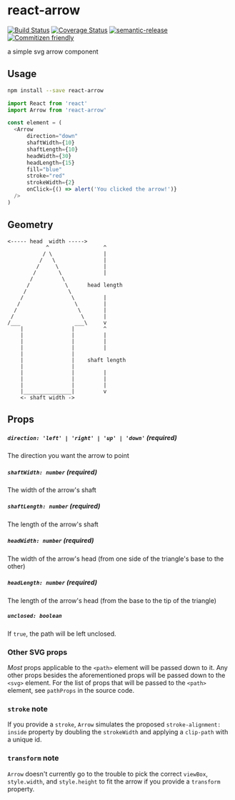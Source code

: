 # react-arrow

[![Build Status](https://travis-ci.org/jcoreio/react-arrow.svg?branch=master)](https://travis-ci.org/jcoreio/react-arrow)
[![Coverage Status](https://codecov.io/gh/jcoreio/react-arrow/branch/master/graph/badge.svg)](https://codecov.io/gh/jcoreio/react-arrow)
[![semantic-release](https://img.shields.io/badge/%20%20%F0%9F%93%A6%F0%9F%9A%80-semantic--release-e10079.svg)](https://github.com/semantic-release/semantic-release)
[![Commitizen friendly](https://img.shields.io/badge/commitizen-friendly-brightgreen.svg)](http://commitizen.github.io/cz-cli/)

a simple svg arrow component

## Usage

```sh
npm install --save react-arrow
```

```js
import React from 'react'
import Arrow from 'react-arrow'

const element = (
  <Arrow
      direction="down"
      shaftWidth={10}
      shaftLength={10}
      headWidth={30}
      headLength={15}
      fill="blue"
      stroke="red"
      strokeWidth={2}
      onClick={() => alert('You clicked the arrow!')}
  />
)
```

## Geometry

```
<----- head  width ----->
            ^                 ^
           / \                |
          /   \               |
         /     \              |
        /       \             |
       /         \
      /           \      head length
     /             \
    /               \         |
   /                 \        |
  /                   \       |
 /                     \      |
/___                 ___\     v
    |               |         ^
    |               |         |
    |               |         |
    |               |         |
    |               |
    |               |    shaft length
    |               |
    |               |         |
    |               |         |
    |               |         |
    |_______________|         v
    <- shaft width ->
```

## Props

##### `direction: 'left' | 'right' | 'up' | 'down'` **(required)**

The direction you want the arrow to point

##### `shaftWidth: number` **(required)**

The width of the arrow's shaft

##### `shaftLength: number` **(required)**

The length of the arrow's shaft

##### `headWidth: number` **(required)**

The width of the arrow's head (from one side of the triangle's base to the other)

##### `headLength: number` **(required)**

The length of the arrow's head (from the base to the tip of the triangle)

##### `unclosed: boolean`

If `true`, the path will be left unclosed.

### Other SVG props

*Most* props applicable to the `<path>` element will be passed down to it.  Any other props besides the aforementioned
props will be passed down to the `<svg>` element.  For the list of props that will be passed to the `<path>` element,
see `pathProps` in the source code.

### `stroke` note

If you provide a `stroke`, `Arrow` simulates the proposed `stroke-alignment: inside` property by doubling the
`strokeWidth` and applying a `clip-path` with a unique id.

### `transform` note

`Arrow` doesn't currently go to the trouble to pick the correct `viewBox`, `style.width`, and `style.height` to fit the
arrow if you provide a `transform` property.
